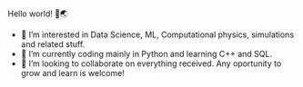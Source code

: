  Hello world! 👋🌏

- 🔭 I’m interested in Data Science, ML, Computational physics, simulations and related stuff.
- 🌱 I’m currently coding mainly in Python and learning C++ and SQL.
- 👯 I’m looking to collaborate on everything received. Any oportunity to grow and learn is welcome!


<!-- - 🤔 I’m looking for help with ... -->
<!-- - 💬 Ask me about ... -->
<!-- - 📫 How to reach me: ... -->
